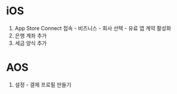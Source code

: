 # iOS

1. App Store Connect 접속 - 비즈니스 - 회사 선택 - 유료 앱 계약 활성화
2. 은행 계좌 추가
3. 세금 양식 추가

# AOS

1. 설정 - 결제 프로필 만들기
